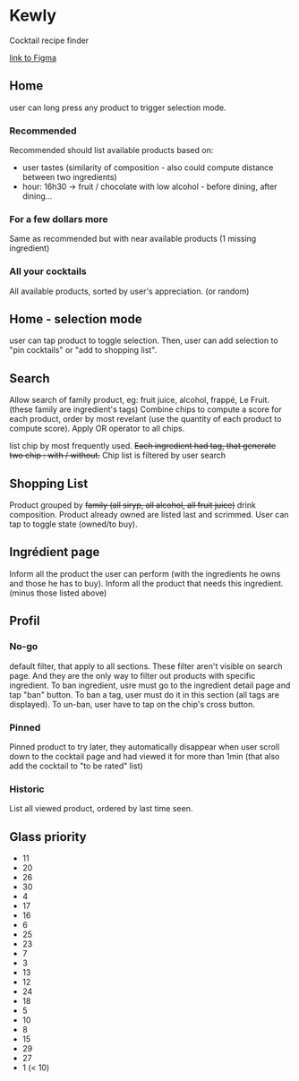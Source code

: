 # Kewly
Cocktail recipe finder

[link to Figma](https://www.figma.com/file/f47Y5JSzxOvpCuUnlxyW3Z/Kewly?node-id=0%3A1)

## Home
user can long press any product to trigger selection mode.
### Recommended
Recommended should list available products based on:
- user tastes (similarity of composition - also could compute distance between two ingredients)
- hour: 16h30 -> fruit / chocolate with low alcohol - before dining, after dining...
### For a few dollars more
Same as recommended but with near available products (1 missing ingredient)
### All your cocktails
All available products, sorted by user's appreciation. (or random)

## Home - selection mode
user can tap product to toggle selection. Then, user can add selection to "pin cocktails" or "add to shopping list".

## Search
Allow search of family product, eg: fruit juice, alcohol, frappé, Le Fruit. (these family are ingredient's tags)
Combine chips to compute a score for each product, order by most revelant (use the quantity of each product to compute score). Apply OR operator to all chips.

list chip by most frequently used. ~~Each ingredient had tag, that generate two chip : with / without.~~
Chip list is filtered by user search

## Shopping List
Product grouped by ~~family (all siryp, all alcohol, all fruit juice)~~ drink composition. Product already owned are listed last and scrimmed. User can tap to toggle state (owned/to buy).

## Ingrédient page
Inform all the product the user can perform (with the ingredients he owns and those he has to buy).
Inform all the product that needs this ingredient. (minus those listed above)

## Profil
### No-go
default filter, that apply to all sections. These filter aren't visible on search page. And they are the only way to filter out products with specific ingredient. To ban ingredient, usre must go to the ingredient detail page and tap "ban" button. To ban a tag, user must do it in this section (all tags are displayed). To un-ban, user have to tap on the chip's cross button.
### Pinned
Pinned product to try later, they automatically disappear when user scroll down to the cocktail page and had viewed it for more than 1min (that also add the cocktail to "to be rated" list)
### Historic
List all viewed product, ordered by last time seen.

## Glass priority
- 11
- 20
- 26
- 30
- 4
- 17
- 16
- 6
- 25
- 23
- 7
- 3
- 13
- 12
- 24
- 18
- 5
- 10
- 8
- 15
- 29
- 27
- 1 (< 10)